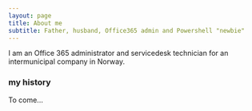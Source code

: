 ```yaml
---
layout: page
title: About me
subtitle: Father, husband, Office365 admin and Powershell "newbie"
---
```


I am an Office 365 administrator and servicedesk technician for an intermunicipal company in Norway.

### my history

To come...
